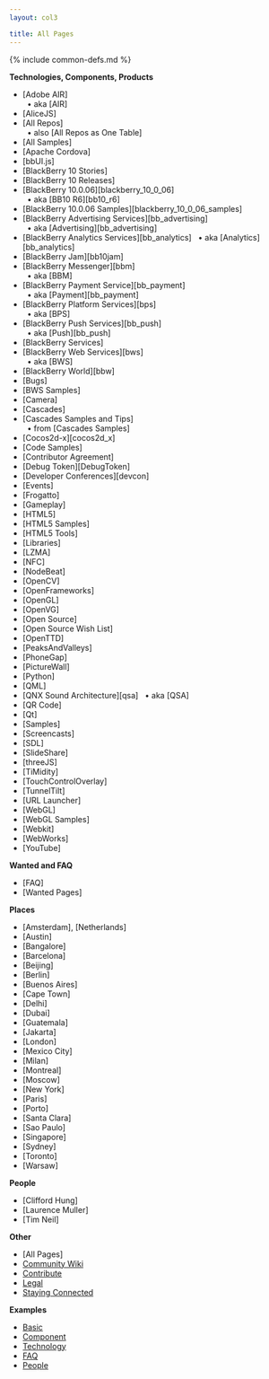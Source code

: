 ```yaml
---
layout: col3

title: All Pages
---
```

{% include common-defs.md %}

**Technologies, Components, Products**

* [Adobe AIR]  
&nbsp;&nbsp;&bull; aka [AIR]
* [AliceJS]
* [All Repos]  
&nbsp;&nbsp;&bull; also [All Repos as One Table]
* [All Samples]
* [Apache Cordova]
* [bbUI.js]
* [BlackBerry 10 Stories]
* [BlackBerry 10 Releases]
* [BlackBerry 10.0.06][blackberry_10_0_06]  
&nbsp;&nbsp;&bull; aka [BB10 R6][bb10_r6]
* [BlackBerry 10.0.06 Samples][blackberry_10_0_06_samples]
* [BlackBerry Advertising Services][bb_advertising]  
&nbsp;&nbsp;&bull; aka [Advertising][bb_advertising]
* [BlackBerry Analytics Services][bb_analytics]
&nbsp;&nbsp;&bull; aka [Analytics][bb_analytics]
* [BlackBerry Jam][bb10jam]
* [BlackBerry Messenger][bbm]  
&nbsp;&nbsp;&bull; aka [BBM]
* [BlackBerry Payment Service][bb_payment]  
&nbsp;&nbsp;&bull; aka [Payment][bb_payment]
* [BlackBerry Platform Services][bps]  
&nbsp;&nbsp;&bull; aka [BPS]
* [BlackBerry Push Services][bb_push]  
&nbsp;&nbsp;&bull; aka [Push][bb_push]
* [BlackBerry Services]
* [BlackBerry Web Services][bws]  
&nbsp;&nbsp;&bull; aka [BWS]
* [BlackBerry World][bbw]
* [Bugs]
* [BWS Samples]
* [Camera]
* [Cascades]
* [Cascades Samples and Tips]  
&nbsp;&nbsp;&bull; from [Cascades Samples]
* [Cocos2d-x][cocos2d_x]
* [Code Samples]
* [Contributor Agreement]
* [Debug Token][DebugToken]
* [Developer Conferences][devcon]
* [Events]
* [Frogatto]
* [Gameplay]
* [HTML5]
* [HTML5 Samples]
* [HTML5 Tools]
* [Libraries]
* [LZMA]
* [NFC]
* [NodeBeat]
* [OpenCV]
* [OpenFrameworks]
* [OpenGL]
* [OpenVG]
* [Open Source]
* [Open Source Wish List]
* [OpenTTD]
* [PeaksAndValleys]
* [PhoneGap]
* [PictureWall]
* [Python]
* [QML]
* [QNX Sound Architecture][qsa]
&nbsp;&nbsp;&bull; aka [QSA]
* [QR Code]
* [Qt]
* [Samples]
* [Screencasts]
* [SDL]
* [SlideShare]
* [threeJS]
* [TiMidity]
* [TouchControlOverlay]
* [TunnelTilt]
* [URL Launcher]
* [WebGL]
* [WebGL Samples]
* [Webkit]
* [WebWorks]
* [YouTube]

**Wanted and FAQ**

* [FAQ]
* [Wanted Pages]

**Places**

* [Amsterdam], [Netherlands]
* [Austin]
* [Bangalore]
* [Barcelona]
* [Beijing]
* [Berlin]
* [Buenos Aires]
* [Cape Town]
* [Delhi]
* [Dubai]
* [Guatemala]
* [Jakarta]
* [London]
* [Mexico City]
* [Milan]
* [Montreal]
* [Moscow]
* [New York]
* [Paris]
* [Porto]
* [Santa Clara]
* [Sao Paulo]
* [Singapore]
* [Sydney]
* [Toronto]
* [Warsaw]

**People**

* [Clifford Hung]
* [Laurence Muller]
* [Tim Neil]

**Other**

* [All Pages]
* [Community Wiki](Community_Wiki.html)
* [Contribute](other/Contribute.html)
* [Legal](other/Legal.html)
* [Staying Connected](Staying_Connected.html)

**Examples**

* [Basic](other/example-basic.html)
* [Component](other/example-component.html)
* [Technology](other/example-technology.html)
* [FAQ](other/example-faq.html)
* [People](other/example-people.html)

